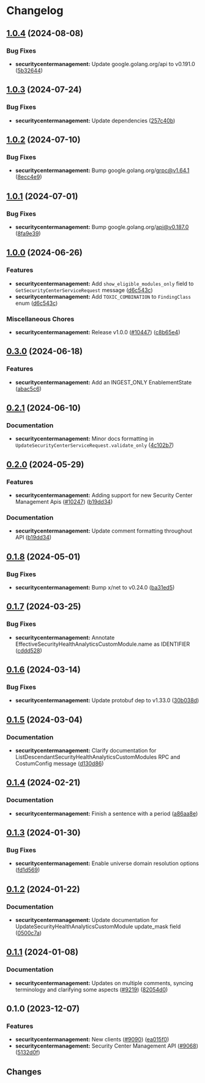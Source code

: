 # Changelog



## [1.0.4](https://github.com/googleapis/google-cloud-go/compare/securitycentermanagement/v1.0.3...securitycentermanagement/v1.0.4) (2024-08-08)


### Bug Fixes

* **securitycentermanagement:** Update google.golang.org/api to v0.191.0 ([5b32644](https://github.com/googleapis/google-cloud-go/commit/5b32644eb82eb6bd6021f80b4fad471c60fb9d73))

## [1.0.3](https://github.com/googleapis/google-cloud-go/compare/securitycentermanagement/v1.0.2...securitycentermanagement/v1.0.3) (2024-07-24)


### Bug Fixes

* **securitycentermanagement:** Update dependencies ([257c40b](https://github.com/googleapis/google-cloud-go/commit/257c40bd6d7e59730017cf32bda8823d7a232758))

## [1.0.2](https://github.com/googleapis/google-cloud-go/compare/securitycentermanagement/v1.0.1...securitycentermanagement/v1.0.2) (2024-07-10)


### Bug Fixes

* **securitycentermanagement:** Bump google.golang.org/grpc@v1.64.1 ([8ecc4e9](https://github.com/googleapis/google-cloud-go/commit/8ecc4e9622e5bbe9b90384d5848ab816027226c5))

## [1.0.1](https://github.com/googleapis/google-cloud-go/compare/securitycentermanagement/v1.0.0...securitycentermanagement/v1.0.1) (2024-07-01)


### Bug Fixes

* **securitycentermanagement:** Bump google.golang.org/api@v0.187.0 ([8fa9e39](https://github.com/googleapis/google-cloud-go/commit/8fa9e398e512fd8533fd49060371e61b5725a85b))

## [1.0.0](https://github.com/googleapis/google-cloud-go/compare/securitycentermanagement/v0.3.0...securitycentermanagement/v1.0.0) (2024-06-26)


### Features

* **securitycentermanagement:** Add `show_eligible_modules_only` field to `GetSecurityCenterServiceRequest` message ([d6c543c](https://github.com/googleapis/google-cloud-go/commit/d6c543c3969016c63e158a862fc173dff60fb8d9))
* **securitycentermanagement:** Add `TOXIC_COMBINATION` to `FindingClass` enum ([d6c543c](https://github.com/googleapis/google-cloud-go/commit/d6c543c3969016c63e158a862fc173dff60fb8d9))


### Miscellaneous Chores

* **securitycentermanagement:** Release v1.0.0 ([#10447](https://github.com/googleapis/google-cloud-go/issues/10447)) ([c8b65e4](https://github.com/googleapis/google-cloud-go/commit/c8b65e41ec3a90ba854ee28a26260892dfb8e846))

## [0.3.0](https://github.com/googleapis/google-cloud-go/compare/securitycentermanagement/v0.2.1...securitycentermanagement/v0.3.0) (2024-06-18)


### Features

* **securitycentermanagement:** Add an INGEST_ONLY EnablementState ([abac5c6](https://github.com/googleapis/google-cloud-go/commit/abac5c6eec859477c6d390b116ea8954213ba585))

## [0.2.1](https://github.com/googleapis/google-cloud-go/compare/securitycentermanagement/v0.2.0...securitycentermanagement/v0.2.1) (2024-06-10)


### Documentation

* **securitycentermanagement:** Minor docs formatting in `UpdateSecurityCenterServiceRequest.validate_only` ([4c102b7](https://github.com/googleapis/google-cloud-go/commit/4c102b732826222a1b1648bf51d3df7e9f97d1f5))

## [0.2.0](https://github.com/googleapis/google-cloud-go/compare/securitycentermanagement/v0.1.8...securitycentermanagement/v0.2.0) (2024-05-29)


### Features

* **securitycentermanagement:** Adding support for new Security Center Management Apis ([#10247](https://github.com/googleapis/google-cloud-go/issues/10247)) ([b19dd34](https://github.com/googleapis/google-cloud-go/commit/b19dd340b13e247fa80f8ab7868294cf53e50450))


### Documentation

* **securitycentermanagement:** Update comment formatting throughout API ([b19dd34](https://github.com/googleapis/google-cloud-go/commit/b19dd340b13e247fa80f8ab7868294cf53e50450))

## [0.1.8](https://github.com/googleapis/google-cloud-go/compare/securitycentermanagement/v0.1.7...securitycentermanagement/v0.1.8) (2024-05-01)


### Bug Fixes

* **securitycentermanagement:** Bump x/net to v0.24.0 ([ba31ed5](https://github.com/googleapis/google-cloud-go/commit/ba31ed5fda2c9664f2e1cf972469295e63deb5b4))

## [0.1.7](https://github.com/googleapis/google-cloud-go/compare/securitycentermanagement/v0.1.6...securitycentermanagement/v0.1.7) (2024-03-25)


### Bug Fixes

* **securitycentermanagement:** Annotate EffectiveSecurityHealthAnalyticsCustomModule.name as IDENTIFIER ([cddd528](https://github.com/googleapis/google-cloud-go/commit/cddd528a02edae10dde8ba2529922565ef27c418))

## [0.1.6](https://github.com/googleapis/google-cloud-go/compare/securitycentermanagement/v0.1.5...securitycentermanagement/v0.1.6) (2024-03-14)


### Bug Fixes

* **securitycentermanagement:** Update protobuf dep to v1.33.0 ([30b038d](https://github.com/googleapis/google-cloud-go/commit/30b038d8cac0b8cd5dd4761c87f3f298760dd33a))

## [0.1.5](https://github.com/googleapis/google-cloud-go/compare/securitycentermanagement/v0.1.4...securitycentermanagement/v0.1.5) (2024-03-04)


### Documentation

* **securitycentermanagement:** Clarify documentation for ListDescendantSecurityHealthAnalyticsCustomModules RPC and CostumConfig message ([d130d86](https://github.com/googleapis/google-cloud-go/commit/d130d861f55d137a2803340c2e11da3589669cb8))

## [0.1.4](https://github.com/googleapis/google-cloud-go/compare/securitycentermanagement/v0.1.3...securitycentermanagement/v0.1.4) (2024-02-21)


### Documentation

* **securitycentermanagement:** Finish a sentence with a period ([a86aa8e](https://github.com/googleapis/google-cloud-go/commit/a86aa8e962b77d152ee6cdd433ad94967150ef21))

## [0.1.3](https://github.com/googleapis/google-cloud-go/compare/securitycentermanagement/v0.1.2...securitycentermanagement/v0.1.3) (2024-01-30)


### Bug Fixes

* **securitycentermanagement:** Enable universe domain resolution options ([fd1d569](https://github.com/googleapis/google-cloud-go/commit/fd1d56930fa8a747be35a224611f4797b8aeb698))

## [0.1.2](https://github.com/googleapis/google-cloud-go/compare/securitycentermanagement/v0.1.1...securitycentermanagement/v0.1.2) (2024-01-22)


### Documentation

* **securitycentermanagement:** Update documentation for UpdateSecurityHealthAnalyticsCustomModule update_mask field ([0500c7a](https://github.com/googleapis/google-cloud-go/commit/0500c7a7f9a9e8629a091558fa258ca7c5028474))

## [0.1.1](https://github.com/googleapis/google-cloud-go/compare/securitycentermanagement/v0.1.0...securitycentermanagement/v0.1.1) (2024-01-08)


### Documentation

* **securitycentermanagement:** Updates on multiple comments, syncing terminology and clarifying some aspects ([#9219](https://github.com/googleapis/google-cloud-go/issues/9219)) ([82054d0](https://github.com/googleapis/google-cloud-go/commit/82054d0e6905358e48517cbc8ea844dfb624082c))

## 0.1.0 (2023-12-07)


### Features

* **securitycentermanagement:** New clients ([#9090](https://github.com/googleapis/google-cloud-go/issues/9090)) ([ea015f0](https://github.com/googleapis/google-cloud-go/commit/ea015f070e8e4dc7da5cf5208a4b67fe6ee19518))
* **securitycentermanagement:** Security Center Management API ([#9068](https://github.com/googleapis/google-cloud-go/issues/9068)) ([5132d0f](https://github.com/googleapis/google-cloud-go/commit/5132d0fea3a5ac902a2c9eee865241ed4509a5f4))

## Changes
